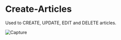 # Create-Articles

Used to CREATE, UPDATE, EDIT and DELETE articles.

![Capture](https://user-images.githubusercontent.com/29749990/116817971-d2655b00-ab60-11eb-8fda-fefb07369542.PNG)


